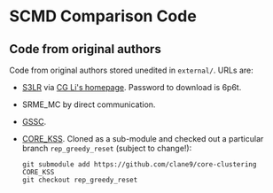 SCMD Comparison Code
====================

Code from original authors
--------------------------

Code from original authors stored unedited in `external/`. URLs are:

- [S3LR](https://pan.baidu.com/s/1jJJlL7w) via [CG Li's
  homepage](http://www.pris.net.cn/en/cgli). Password to download is 6p6t. 

- SRME\_MC by direct communication.
- [GSSC](https://danielpimentel.github.io/code/GSSC.zip).
- [CORE\_KSS](https://github.com/clane9/core-clustering). Cloned as a
  sub-module and checked out a particular branch `rep_greedy_reset` (subject to
  change!):
  
  ```
  git submodule add https://github.com/clane9/core-clustering CORE_KSS
  git checkout rep_greedy_reset
  ```
